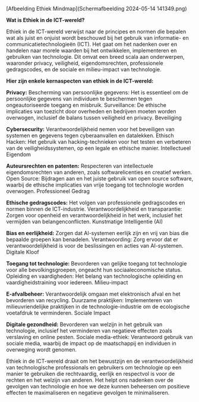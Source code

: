 [Afbeelding Ethiek Mindmap](Schermafbeelding 2024-05-14 141349.png)

**Wat is Ethiek in de ICT-wereld?**

Ethiek in de ICT-wereld verwijst naar de principes en normen die bepalen wat als juist en onjuist wordt beschouwd bij het gebruik van informatie- en communicatietechnologieën (ICT). Het gaat om het nadenken over en handelen naar morele waarden bij het ontwikkelen, implementeren en gebruiken van technologie. Dit omvat een breed scala aan onderwerpen, waaronder privacy, veiligheid, eigendomsrechten, professionele gedragscodes, en de sociale en milieu-impact van technologie.

**Hier zijn enkele kernaspecten van ethiek in de ICT-wereld:**

**Privacy:** Bescherming van persoonlijke gegevens: Het is essentieel om de persoonlijke gegevens van individuen te beschermen tegen ongeautoriseerde toegang en misbruik.
Surveillance: De ethische implicaties van toezicht door overheden en bedrijven moeten worden overwogen, inclusief de balans tussen veiligheid en privacy.
Beveiliging

**Cybersecurity:** Verantwoordelijkheid nemen voor het beveiligen van systemen en gegevens tegen cyberaanvallen en datalekken.
Ethisch Hacken: Het gebruik van hacking-technieken voor het testen en verbeteren van de veiligheidssystemen, op een legale en ethische manier.
Intellectueel Eigendom

**Auteursrechten en patenten:** Respecteren van intellectuele eigendomsrechten van anderen, zoals softwarelicenties en creatief werken.
Open Source: Bijdragen aan en het juiste gebruik van open source software, waarbij de ethische implicaties van vrije toegang tot technologie worden overwogen.
Professioneel Gedrag

**Ethische gedragscodes:** Het volgen van professionele gedragscodes en normen binnen de ICT-industrie.
Verantwoordelijkheid en transparantie: Zorgen voor openheid en verantwoordelijkheid in het werk, inclusief het vermijden van belangenconflicten.
Kunstmatige Intelligentie (AI)

**Bias en eerlijkheid:** Zorgen dat AI-systemen eerlijk zijn en vrij van bias die bepaalde groepen kan benadelen.
Verantwoording: Zorg ervoor dat er verantwoordelijkheid is voor de beslissingen en acties van AI-systemen.
Digitale Kloof

**Toegang tot technologie:** Bevorderen van gelijke toegang tot technologie voor alle bevolkingsgroepen, ongeacht hun sociaaleconomische status.
Opleiding en vaardigheden: Het belang van technologische opleiding en vaardigheidstraining voor iedereen.
Milieu-impact

**E-afvalbeheer:** Verantwoordelijk omgaan met elektronisch afval en het bevorderen van recycling.
Duurzame praktijken: Implementeren van milieuvriendelijke praktijken in de technologie-industrie om de ecologische voetafdruk te verminderen.
Sociale Impact

**Digitale gezondheid:** Bevorderen van welzijn in het gebruik van technologie, inclusief het verminderen van negatieve effecten zoals verslaving en online pesten.
Sociale media-ethiek: Verantwoord gebruik van sociale media, waarbij de impact op de maatschappij en individuen in overweging wordt genomen.

Ethiek in de ICT-wereld draait om het bewustzijn en de verantwoordelijkheid van technologische professionals en gebruikers om technologie op een manier te gebruiken die rechtvaardig, eerlijk en respectvol is voor de rechten en het welzijn van anderen. Het helpt ons nadenken over de gevolgen van technologie en hoe we deze kunnen beheersen om positieve effecten te maximaliseren en negatieve gevolgen te minimaliseren.
